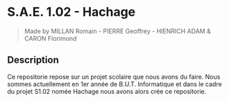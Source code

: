 # S.A.E. 1.02 - Hachage
 > Made by MILLAN Romain - PIERRE Geoffrey - HIENRICH ADAM & CARON Florimond

 ## Description
 Ce repositorie repose sur un projet scolaire que nous avons du faire. Nous sommes actuellement en 1er année de B.U.T. Informatique et dans le cadre du projet S1.02 nomée Hachage nous avons alors crée ce repositorie.

